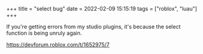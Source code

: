 +++
title = "select bug"
date = 2022-02-09 15:15:19
tags = ["roblox", "luau"]
+++

If you're getting errors from my studio plugins, it's because the select
function is being unruly again.

https://devforum.roblox.com/t/1652975/7
